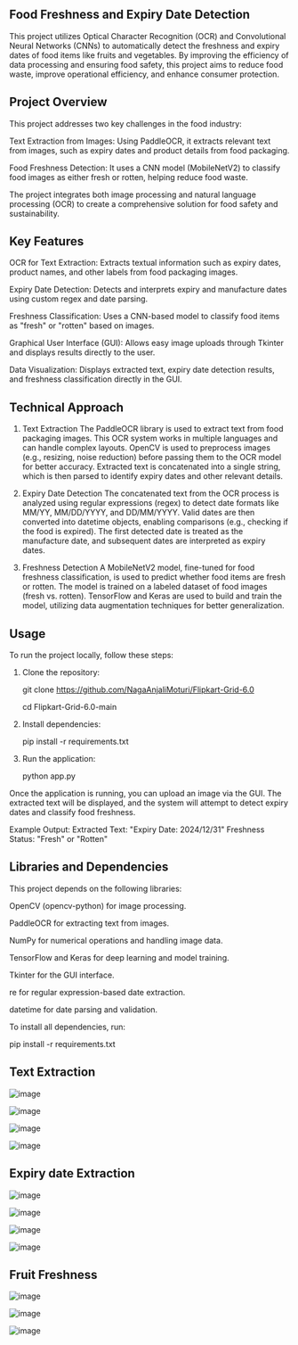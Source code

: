 ## **Food Freshness and Expiry Date Detection**

This project utilizes Optical Character Recognition (OCR) and Convolutional Neural Networks (CNNs) to automatically detect the freshness and expiry dates of food items like fruits and vegetables. By improving the efficiency of data processing and ensuring food safety, this project aims to reduce food waste, improve operational efficiency, and enhance consumer protection.

## **Project Overview**
This project addresses two key challenges in the food industry:

Text Extraction from Images: Using PaddleOCR, it extracts relevant text from images, such as expiry dates and product details from food packaging.

Food Freshness Detection: It uses a CNN model (MobileNetV2) to classify food images as either fresh or rotten, helping reduce food waste.

The project integrates both image processing and natural language processing (OCR) to create a comprehensive solution for food safety and sustainability.

## **Key Features**
OCR for Text Extraction: Extracts textual information such as expiry dates, product names, and other labels from food packaging images.

Expiry Date Detection: Detects and interprets expiry and manufacture dates using custom regex and date parsing.

Freshness Classification: Uses a CNN-based model to classify food items as "fresh" or "rotten" based on images.

Graphical User Interface (GUI): Allows easy image uploads through Tkinter and displays results directly to the user.

Data Visualization: Displays extracted text, expiry date detection results, and freshness classification directly in the GUI.

## **Technical Approach**

1. Text Extraction
The PaddleOCR library is used to extract text from food packaging images. This OCR system works in multiple languages and can handle complex layouts.
OpenCV is used to preprocess images (e.g., resizing, noise reduction) before passing them to the OCR model for better accuracy.
Extracted text is concatenated into a single string, which is then parsed to identify expiry dates and other relevant details.

2. Expiry Date Detection
The concatenated text from the OCR process is analyzed using regular expressions (regex) to detect date formats like MM/YY, MM/DD/YYYY, and DD/MM/YYYY.
Valid dates are then converted into datetime objects, enabling comparisons (e.g., checking if the food is expired).
The first detected date is treated as the manufacture date, and subsequent dates are interpreted as expiry dates.

3. Freshness Detection
A MobileNetV2 model, fine-tuned for food freshness classification, is used to predict whether food items are fresh or rotten.
The model is trained on a labeled dataset of food images (fresh vs. rotten).
TensorFlow and Keras are used to build and train the model, utilizing data augmentation techniques for better generalization.

## **Usage**
To run the project locally, follow these steps:

1. Clone the repository:

   git clone https://github.com/NagaAnjaliMoturi/Flipkart-Grid-6.0

   cd Flipkart-Grid-6.0-main

2. Install dependencies:

   pip install -r requirements.txt

3. Run the application:

   python app.py

Once the application is running, you can upload an image via the GUI. The extracted text will be displayed, and the system will attempt to detect expiry dates and classify food freshness.

Example Output:
Extracted Text: "Expiry Date: 2024/12/31"
Freshness Status: "Fresh" or "Rotten"

## Libraries and Dependencies
This project depends on the following libraries:

OpenCV (opencv-python) for image processing.

PaddleOCR for extracting text from images.

NumPy for numerical operations and handling image data.

TensorFlow and Keras for deep learning and model training.

Tkinter for the GUI interface.

re for regular expression-based date extraction.

datetime for date parsing and validation.

To install all dependencies, run:

pip install -r requirements.txt

## Text Extraction
![image](https://github.com/user-attachments/assets/d67ee0c8-85da-4732-914c-225641f1764f)

![image](https://github.com/user-attachments/assets/e54034c6-4ff8-42f4-a08f-2631f91f7302)

![image](https://github.com/user-attachments/assets/a1fb401a-2a9a-4dd9-9e73-2a37e3843c8a)

![image](https://github.com/user-attachments/assets/3e4baf49-1bdf-4b40-9e0d-6e06c9d4dd4c)


## Expiry date Extraction
![image](https://github.com/user-attachments/assets/322e0d54-e514-422e-8a6d-b202c7095a57)

![image](https://github.com/user-attachments/assets/0aba5272-1eda-4fca-95c8-bd96277122bc)

![image](https://github.com/user-attachments/assets/bfe2b1ef-0988-4408-b7e5-a1dffd3dcc0c)

![image](https://github.com/user-attachments/assets/89aac366-1a2c-470d-ba74-e2230dc6cea4)


## Fruit Freshness
![image](https://github.com/user-attachments/assets/fb1b4c09-4bf7-4dbc-ba2f-dea078851998)

![image](https://github.com/user-attachments/assets/5e0ed04d-d023-427e-94dc-d867afd3afa5)

![image](https://github.com/user-attachments/assets/94c6a5ec-7dff-468c-b962-e1107f75d6ae)








